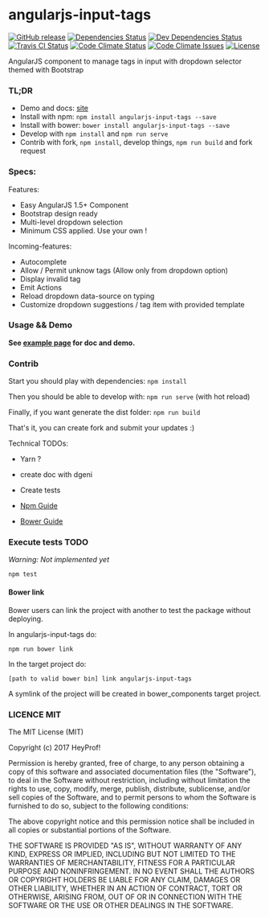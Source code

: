 # angularjs-input-tags 

[![GitHub release][badge-release-img]][badge-release-lnk]
[![Dependencies Status][badge-dependencies-img]][badge-dependencies-lnk]
[![Dev Dependencies Status][badge-dev-dependencies-img]][badge-dev-dependencies-lnk]
[![Travis CI Status][badge-travis-img]][badge-travis-lnk]
[![Code Climate Status][badge-code-climate-status-img]][badge-code-climate-status-lnk]
[![Code Climate Issues][badge-code-climate-issues-img]][badge-code-climate-issues-lnk]
[![License][badge-license-img]][badge-license-lnk]

AngularJS component to manage tags in input with dropdown selector themed with Bootstrap

### TL;DR

- Demo and docs: [site][site]
- Install with npm: `npm install angularjs-input-tags --save`
- Install with bower: `bower install angularjs-input-tags --save`
- Develop with `npm install` and `npm run serve`
- Contrib with fork, `npm install`, develop things, `npm run build` and fork request

### Specs:

Features:
- Easy AngularJS 1.5+ Component
- Bootstrap design ready
- Multi-level dropdown selection
- Minimum CSS applied. Use your own !

Incoming-features:
- Autocomplete
- Allow / Permit unknow tags (Allow only from dropdown option)
- Display invalid tag
- Emit Actions
- Reload dropdown data-source on typing
- Customize dropdown suggestions / tag item with provided template

### Usage && Demo

**See [example page][site] for doc and demo.**

### Contrib

Start you should play with dependencies: `npm install`

Then you should be able to develop with: `npm run serve` (with hot reload)

Finally, if you want generate the dist folder: `npm run build`

That's it, you can create fork and submit your updates :)

Technical TODOs:
- Yarn ?
- create doc with dgeni
- Create tests

- [Npm Guide](https://docs.npmjs.com/getting-started/publishing-npm-packages)
- [Bower Guide](https://bower.io/docs/creating-packages/)

### Execute tests TODO

*Warning: Not implemented yet*

`npm test`

#### Bower link

Bower users can link the project with another to test the package without deploying.

In angularjs-input-tags do:

`npm run bower link`

In the target project do:

`[path to valid bower bin] link angularjs-input-tags`

A symlink of the project will be created in bower_components target project.

### LICENCE MIT

The MIT License (MIT)

Copyright (c) 2017 HeyProf!

Permission is hereby granted, free of charge, to any person obtaining a copy
of this software and associated documentation files (the "Software"), to deal
in the Software without restriction, including without limitation the rights
to use, copy, modify, merge, publish, distribute, sublicense, and/or sell
copies of the Software, and to permit persons to whom the Software is
furnished to do so, subject to the following conditions:

The above copyright notice and this permission notice shall be included in all
copies or substantial portions of the Software.

THE SOFTWARE IS PROVIDED "AS IS", WITHOUT WARRANTY OF ANY KIND, EXPRESS OR
IMPLIED, INCLUDING BUT NOT LIMITED TO THE WARRANTIES OF MERCHANTABILITY,
FITNESS FOR A PARTICULAR PURPOSE AND NONINFRINGEMENT. IN NO EVENT SHALL THE
AUTHORS OR COPYRIGHT HOLDERS BE LIABLE FOR ANY CLAIM, DAMAGES OR OTHER
LIABILITY, WHETHER IN AN ACTION OF CONTRACT, TORT OR OTHERWISE, ARISING FROM,
OUT OF OR IN CONNECTION WITH THE SOFTWARE OR THE USE OR OTHER DEALINGS IN THE
SOFTWARE.

[site]: https://heyprof.github.io/angularjs-input-tags/

[badge-release-img]: https://img.shields.io/github/release/heyprof/angularjs-input-tags/all.svg?style=flat-square
[badge-release-lnk]: https://github.com/heyprof/angularjs-input-tags/releases
[badge-dependencies-img]: https://img.shields.io/david/heyprof/angularjs-input-tags.svg?style=flat-square
[badge-dependencies-lnk]: https://david-dm.org/heyprof/angularjs-input-tags
[badge-dev-dependencies-img]: https://img.shields.io/david/dev/heyprof/angularjs-input-tags.svg?style=flat-square
[badge-dev-dependencies-lnk]: https://david-dm.org/heyprof/angularjs-input-tags?type=dev
[badge-travis-img]: https://img.shields.io/travis/heyprof/angularjs-input-tags.svg?style=flat-square&label=TravisCI
[badge-travis-lnk]: https://travis-ci.org/heyprof/angularjs-input-tags
[badge-code-climate-status-img]: https://img.shields.io/codeclimate/github/heyprof/angularjs-input-tags.svg?style=flat-square&label=climate
[badge-code-climate-status-lnk]: https://codeclimate.com/github/heyprof/angularjs-input-tags
[badge-code-climate-issues-img]: https://img.shields.io/codeclimate/issues/github/heyprof/angularjs-input-tags.svg?style=flat-square&label=climate&nbsp;issues
[badge-code-climate-issues-lnk]: https://codeclimate.com/github/heyprof/angularjs-input-tags/issues
[badge-license-img]: https://img.shields.io/badge/license-MIT-blue.svg?style=flat-square
[badge-license-lnk]: https://raw.githubusercontent.com/heyprof/angularjs-input-tags/master/LICENSE
